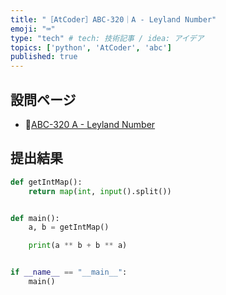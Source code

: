 ```yaml
---
title: "［AtCoder］ABC-320｜A - Leyland Number"
emoji: "⌨️"
type: "tech" # tech: 技術記事 / idea: アイデア
topics: ['python', 'AtCoder', 'abc']
published: true
---
```


## 設問ページ

- 🔗[ABC-320 A - Leyland Number](https://atcoder.jp/contests/abc320/tasks/abc320_a)

## 提出結果

```python
def getIntMap():
    return map(int, input().split())


def main():
    a, b = getIntMap()

    print(a ** b + b ** a)


if __name__ == "__main__":
    main()
```

